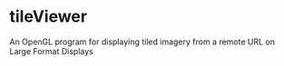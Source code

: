 # tileViewer
An OpenGL program for displaying tiled imagery from a remote URL on Large Format Displays

